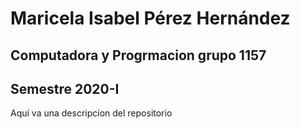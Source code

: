 # Maricela Isabel Pérez Hernández
## Computadora y Progrmacion grupo 1157
## Semestre 2020-I

Aquí va una descripcion del repositorio 
